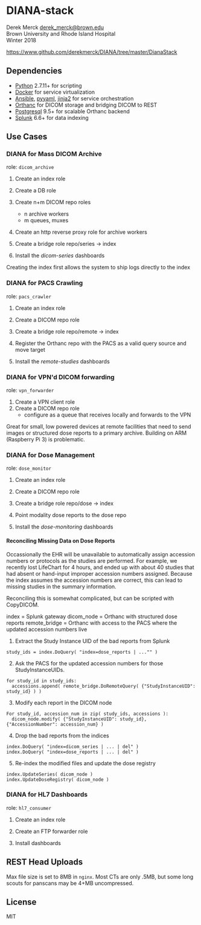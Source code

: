 # DIANA-stack

Derek Merck <derek_merck@brown.edu>  
Brown University and Rhode Island Hospital  
Winter 2018

<https://www.github.com/derekmerck/DIANA/tree/master/DianaStack> 


## Dependencies

- [Python][] 2.7.11+ for scripting
- [Docker][] for service virtualization
- [Ansible][], [pyyaml][], [jinja2][] for service orchestration
- [Orthanc][] for DICOM storage and bridging DICOM to REST
- [Postgresql][] 9.5+ for scalable Orthanc backend
- [Splunk][] 6.6+ for data indexing

[Docker]:http://www.docker.com
[Orthanc]: https://orthanc.chu.ulg.ac.be
[Splunk]: https://www.splunk.com
[Postgresql]:http://www.postgresql.org
[Orthanc]:http://www.orthanc-server.com
[Python]:http://www.python.org
[pyyaml]:http://pyyaml.org
[jinja2]:http://jinja.pocoo.org
[ansible]:http://www.ansible.com



## Use Cases


### DIANA for Mass DICOM Archive

role: `dicom_archive`

1. Create an index role
2. Create a DB role
3. Create n+m DICOM repo roles
   - n archive workers
   - m queues, muxes
4. Create an http reverse proxy role for archive workers
5. Create a bridge role repo/series -> index

6. Install the _dicom-series_ dashboards

Creating the index first allows the system to ship logs directly to the index


### DIANA for PACS Crawling

role: `pacs_crawler`

1. Create an index role
2. Create a DICOM repo role
3. Create a bridge role repo/remote -> index

4. Register the Orthanc repo with the PACS as a valid query source and move target
5. Install the _remote-studies_ dashboards


### DIANA for VPN'd DICOM forwarding

role: `vpn_forwarder`

1. Create a VPN client role
2. Create a DICOM repo role
   - configure as a queue that receives locally and forwards to the VPN

Great for small, low powered devices at remote facilities that need to send images or structured dose reports to a primary archive.  Building on ARM (Raspberry Pi 3) is problematic.


### DIANA for Dose Management

role: `dose_monitor`

1. Create an index role
2. Create a DICOM repo role
3. Create a bridge role repo/dose -> index

4. Point modality dose reports to the dose repo
5. Install the _dose-monitoring_ dashboards


#### Reconciling Missing Data on Dose Reports

Occassionally the EHR will be unavailable to automatically assign accession numbers or protocols as the studies are performed.  For example, we recently lost LifeChart for 4 hours, and ended up with about 40 studies that had absent or hand-input improper accession numbers assigned.  Because the index assumes the accession numbers are correct, this can lead to missing studies in the summary information.

Reconciling this is somewhat complicated, but can be scripted with CopyDICOM.

index = Splunk gateway
dicom_node = Orthanc with structured dose reports
remote_bridge = Orthanc with access to the PACS where the updated accession numbers live


1. Extract the Study Instance UID of the bad reports from Splunk

```
study_ids = index.DoQuery( "index=dose_reports | ..."" )
```

2. Ask the PACS for the updated accession numbers for those StudyInstanceUIDs.
```
for study_id in study_ids:
  accessions.append( remote_bridge.DoRemoteQuery( {"StudyInstanceUID": study_id} ) )
```

3. Modify each report in the DICOM node
```
For study_id, accession_num in zip( study_ids, accessions ):
  dicom_node.modify( {"StudyInstanceUID": study_id}, {"AccessionNumber": accession_num} )
```

4. Drop the bad reports from the indices
```
index.DoQuery( "index=dicom_series | ... | del" )
index.DoQuery( "index=dose_reports | ... | del" )
```

5. Re-index the modified files and update the dose registry
```
index.UpdateSeries( dicom_node )
index.UpdateDoseRegistry( dicom_node )
```


### DIANA for HL7 Dashboards

role: `hl7_consumer`

1. Create an index role
2. Create an FTP forwarder role

3. Install dashboards


## REST Head Uploads

Max file size is set to 8MB in `nginx`.  Most CTs are only .5MB, but some long scouts for panscans may be 4+MB uncompressed.


## License

MIT
